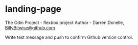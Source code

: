 # landing-page
The Odin Project - flexbox project
Author - Darren Donelle, BillyBitwise@github.com

Write test message and push to confirm Github version control.
